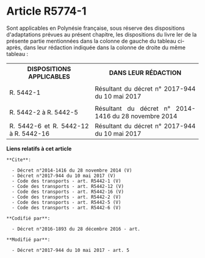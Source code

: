 # Article R5774-1

Sont applicables en Polynésie française, sous réserve des dispositions d'adaptations prévues au présent chapitre, les
dispositions du livre Ier de la présente partie mentionnées dans la colonne de gauche du tableau ci-après, dans leur
rédaction indiquée dans la colonne de droite du même tableau : 

<table>
  <tbody>
    <tr>
      <th>DISPOSITIONS APPLICABLES </th>
      <th>DANS LEUR RÉDACTION </th>
    </tr>
    <tr>
      <td align="justify">

R. 5442-1 

</td>
      <td align="justify">Résultant du décret n° 2017-944 du 10 mai 2017 </td>
    </tr>
    <tr>
      <td align="justify">
R. 5442-2 à R. 5442-5 
</td>
      <td align="justify">Résultant du décret n° 2014-1416 du 28 novembre 2014 </td>
    </tr>
    <tr>
      <td align="justify">
R. 5442-6 et R. 5442-12 à R. 5442-16
</td>
      <td align="justify">Résultant du décret n° 2017-944 du 10 mai 2017</td>
    </tr>
  </tbody>
</table>

**Liens relatifs à cet article**

	**Cite**:

	  - Décret n°2014-1416 du 28 novembre 2014 (V)
	  - Décret n°2017-944 du 10 mai 2017 (V)
	  - Code des transports - art. R5442-1 (V)
	  - Code des transports - art. R5442-12 (V)
	  - Code des transports - art. R5442-16 (V)
	  - Code des transports - art. R5442-2 (V)
	  - Code des transports - art. R5442-5 (V)
	  - Code des transports - art. R5442-6 (V)

	**Codifié par**:

	  - Décret n°2016-1893 du 28 décembre 2016 - art.

	**Modifié par**:

	  - Décret n°2017-944 du 10 mai 2017 - art. 5

